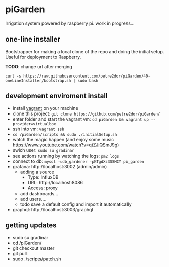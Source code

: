 # piGarden
Irrigation system powered by raspberry pi. work in progress...

## one-line installer
Bootstrapper for making a local clone of the repo and doing the initial setup. Useful for deployment to Raspberry.

**TODO**: change url after merging

```
curl -s https://raw.githubusercontent.com/petre2dor/piGarden/40-oneLineInstaller/bootstrap.sh | sudo bash
```

## development enviroment install

- install [vagrant](https://www.vagrantup.com/) on your machine
- clone this project: `git clone https://github.com/petre2dor/piGarden/`
- enter folder and start the vagrant vm: `cd piGarden && vagrant up --provider=virtualbox`
- ssh into vm: `vagrant ssh`
- `cd /piGarden/scripts && sudo ./initialSetup.sh`
- watch the magic happen (and enjoy some music https://www.youtube.com/watch?v=qtZJiQSmJ9g)
- swich user: `sudo su gradinar`
- see actions running by watching the logs: `pm2 logs`
- connect to db: `mysql -udb_gardener -pKTgdXz3SSMCY pi_garden`
- grafana: http://localhost:3002 (admin/admin)
    - adding a source
        - Type: InfluxDB
        - URL: http://localhost:8086
        - Access: proxy
    - add dashboards...
    - add users....
    - todo save a default config and import it automatically
- graphql: http://localhost:3003/graphql



## getting updates

- sudo su gradinar
- cd /piGarden/
- git checkout master
- git pull
- sudo ./scripts/patch.sh
